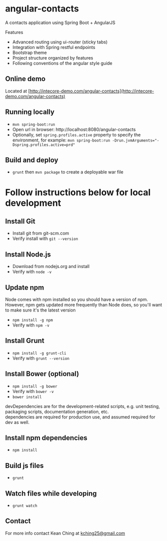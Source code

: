 # angular-contacts

A contacts application using Spring Boot + AngularJS

Features

* Advanced routing using ui-router (sticky tabs)
* Integration with Spring restful endpoints
* Bootstrap theme
* Project structure organized by features
* Following conventions of the angular style guide

## Online demo

Located at [http://intecore-demo.com/angular-contacts](http://intecore-demo.com/angular-contacts)

## Running locally

* `mvn spring-boot:run`
* Open url in browser: http://localhost:8080/angular-contacts
* Optionally, set `spring.profiles.active` property to specify the environment, for example: `mvn spring-boot:run -Drun.jvmArguments="-Dspring.profiles.active=prd"`

## Build and deploy

* `grunt` then `mvn package` to create a deployable war file

# Follow instructions below for local development

## Install Git

* Install git from git-scm.com
* Verify install with `git --version`

## Install Node.js
* Download from nodejs.org and install
* Verify with `node -v`

## Update npm
Node comes with npm installed so you should have a version of npm.
However, npm gets updated more frequently than Node does, so you'll want to make sure it's the latest version

* `npm install -g npm`
* Verify with `npm -v`

## Install Grunt
* `npm install -g grunt-cli`
* Verify with `grunt --version`

## Install Bower (optional)
* `npm install -g bower`
* Verify with `bower -v`
* `bower install`

devDependencies are for the development-related scripts, e.g. unit testing, packaging scripts, documentation generation, etc.  
dependencies are required for production use, and assumed required for dev as well.

## Install npm dependencies
* `npm install`

## Build js files
- `grunt`

## Watch files while developing
- `grunt watch`

## Contact
For more info contact Kean Ching at kching25@gmail.com
